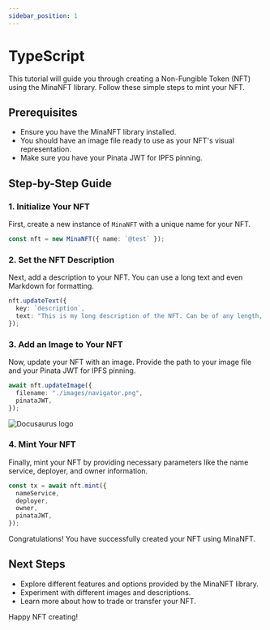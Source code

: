 ```yaml
---
sidebar_position: 1
---
```


# TypeScript

This tutorial will guide you through creating a Non-Fungible Token (NFT) using the MinaNFT library. Follow these simple steps to mint your NFT.

## Prerequisites

- Ensure you have the MinaNFT library installed.
- You should have an image file ready to use as your NFT's visual representation.
- Make sure you have your Pinata JWT for IPFS pinning.

## Step-by-Step Guide

### 1. Initialize Your NFT

First, create a new instance of `MinaNFT` with a unique name for your NFT.

```typescript
const nft = new MinaNFT({ name: `@test` });
```

### 2. Set the NFT Description

Next, add a description to your NFT. You can use a long text and even Markdown for formatting.

```typescript
nft.updateText({
  key: `description`,
  text: "This is my long description of the NFT. Can be of any length, supports markdown.",
});
```

### 3. Add an Image to Your NFT

Now, update your NFT with an image. Provide the path to your image file and your Pinata JWT for IPFS pinning.

```typescript
await nft.updateImage({
  filename: "./images/navigator.png",
  pinataJWT,
});
```

![Docusaurus logo](/img/navigator.png)

### 4. Mint Your NFT

Finally, mint your NFT by providing necessary parameters like the name service, deployer, and owner information.

```typescript
const tx = await nft.mint({
  nameService,
  deployer,
  owner,
  pinataJWT,
});
```

Congratulations! You have successfully created your NFT using MinaNFT.

## Next Steps

- Explore different features and options provided by the MinaNFT library.
- Experiment with different images and descriptions.
- Learn more about how to trade or transfer your NFT.

Happy NFT creating!
